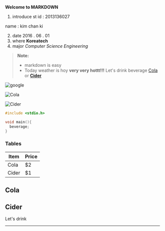 **Welcome to MARKDOWN**
1. introduce
 st id : 2013136027

 name  : kim chan ki
 
2. date
 2016 . 06 . 01
3. where
**Koreatech**
4. major
*Computer Science Engineering* 
> **Note:**
> - markdown is easy
> - Today weather is hoy **very very hottt!!!** Let's drink beverage [Cola][1] or **[Cider](http://www.lottechilsung.co.kr/product/brandDetail.html?srch_brand_no=1)** 

[1]: (http://www.cocacola.co.kr/)

![google](http://www.google.co.kr/images/srpr/logo11w.png)

![Cola](http://photo.naver.com/view/2009030121591820470)

<i class="icon-cog"></i> 
![Cider](http://news.naver.com/main/read.nhn?mode=LSD&mid=sec&sid1=101&oid=076&aid=0002166328)

```C++
#include <stdio.h>

void main(){
  beverage;
}
```
### Tables
Item     | Price
-------- | ---
Cola   | $2
Cider   | $1


Cola
-------
Cider
-------
Let's drink
**********
